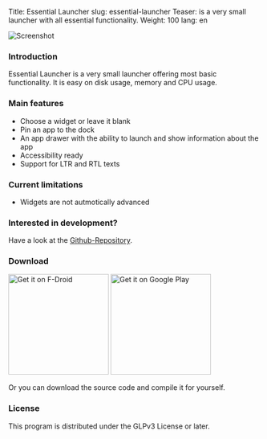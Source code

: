 Title: Essential Launcher
slug: essential-launcher
Teaser: is a very small launcher with all essential functionality.
Weight: 100
lang: en

![Screenshot]({filename}/images/essential-launcher/handset1.png)

### Introduction

Essential Launcher is a very small launcher offering most basic functionality. It is easy on disk usage, memory and CPU usage.

### Main features

- Choose a widget or leave it blank
- Pin an app to the dock
- An app drawer with the ability to launch and show information about the app
- Accessibility ready
- Support for LTR and RTL texts

### Current limitations

- Widgets are not autmotically advanced

### Interested in development?

Have a look at the [Github-Repository](https://github.com/clemensbartz/essential-launcher).

### Download

<a href="https://f-droid.org/app/de.clemensbartz.android.launcher"><img src="https://fdroid.gitlab.io/artwork/badge/get-it-on.png" alt="Get it on F-Droid" width="200em"></a>
<a href='https://play.google.com/store/apps/details?id=de.clemensbartz.android.launcher&pcampaignid=MKT-Other-global-all-co-prtnr-py-PartBadge-Mar2515-1'><img alt='Get it on Google Play' width="200em" src='https://play.google.com/intl/en_us/badges/images/generic/en_badge_web_generic.png'/></a>

Or you can download the source code and compile it for yourself.

### License

This program is distributed under the GLPv3 License or later. 
